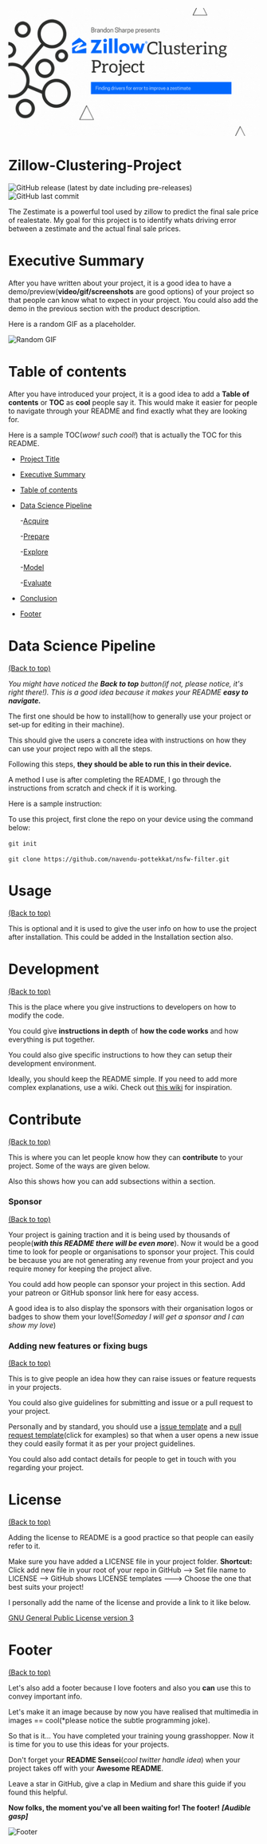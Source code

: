 <!-- Add banner here -->
![Banner](https://github.com/brandon-sharpe/Zillow-Clustering-Project/blob/main/Zillow.gif)

# Zillow-Clustering-Project

<!-- Add buttons here -->

![GitHub release (latest by date including pre-releases)](https://img.shields.io/badge/release-draft-yellow)
![GitHub last commit](https://img.shields.io/badge/last%20commit-Sep%202021-green)

<!-- Describe your project in brief -->
The Zestimate is a powerful tool used by zillow to predict the final sale price of realestate. My goal for this project is to identify whats driving error between a zestimate and the actual final sale prices.  



# Executive Summary
<!-- Add a demo for your project -->

After you have written about your project, it is a good idea to have a demo/preview(**video/gif/screenshots** are good options) of your project so that people can know what to expect in your project. You could also add the demo in the previous section with the product description.

Here is a random GIF as a placeholder.

![Random GIF](https://media.giphy.com/media/ZVik7pBtu9dNS/giphy.gif)

# Table of contents

After you have introduced your project, it is a good idea to add a **Table of contents** or **TOC** as **cool** people say it. This would make it easier for people to navigate through your README and find exactly what they are looking for.

Here is a sample TOC(*wow! such cool!*) that is actually the TOC for this README.

- [Project Title](#project-title)
- [Executive Summary](#executive-summary)
- [Table of contents](#table-of-contents)
- [Data Science Pipeline](#data-science-pipline)
    
    -[Acquire](#acquire)
    
    -[Prepare](#prepare)
    
    -[Explore](#explore)
    
    -[Model](#model)
    
    -[Evaluate](#evaluate)

- [Conclusion](#conclusion)
- [Footer](#footer)

# Data Science Pipeline
[(Back to top)](#table-of-contents)

*You might have noticed the **Back to top** button(if not, please notice, it's right there!). This is a good idea because it makes your README **easy to navigate.*** 

The first one should be how to install(how to generally use your project or set-up for editing in their machine).

This should give the users a concrete idea with instructions on how they can use your project repo with all the steps.

Following this steps, **they should be able to run this in their device.**

A method I use is after completing the README, I go through the instructions from scratch and check if it is working.

Here is a sample instruction:

To use this project, first clone the repo on your device using the command below:

```git init```

```git clone https://github.com/navendu-pottekkat/nsfw-filter.git```

# Usage
[(Back to top)](#table-of-contents)

This is optional and it is used to give the user info on how to use the project after installation. This could be added in the Installation section also.

# Development
[(Back to top)](#table-of-contents)

This is the place where you give instructions to developers on how to modify the code.

You could give **instructions in depth** of **how the code works** and how everything is put together.

You could also give specific instructions to how they can setup their development environment.

Ideally, you should keep the README simple. If you need to add more complex explanations, use a wiki. Check out [this wiki](https://github.com/navendu-pottekkat/nsfw-filter/wiki) for inspiration.

# Contribute
[(Back to top)](#table-of-contents)

This is where you can let people know how they can **contribute** to your project. Some of the ways are given below.

Also this shows how you can add subsections within a section.

### Sponsor
[(Back to top)](#table-of-contents)

Your project is gaining traction and it is being used by thousands of people(***with this README there will be even more***). Now it would be a good time to look for people or organisations to sponsor your project. This could be because you are not generating any revenue from your project and you require money for keeping the project alive.

You could add how people can sponsor your project in this section. Add your patreon or GitHub sponsor link here for easy access.

A good idea is to also display the sponsors with their organisation logos or badges to show them your love!(*Someday I will get a sponsor and I can show my love*)

### Adding new features or fixing bugs
[(Back to top)](#table-of-contents)

This is to give people an idea how they can raise issues or feature requests in your projects. 

You could also give guidelines for submitting and issue or a pull request to your project.

Personally and by standard, you should use a [issue template](https://github.com/navendu-pottekkat/nsfw-filter/blob/master/ISSUE_TEMPLATE.md) and a [pull request template](https://github.com/navendu-pottekkat/nsfw-filter/blob/master/PULL_REQ_TEMPLATE.md)(click for examples) so that when a user opens a new issue they could easily format it as per your project guidelines.

You could also add contact details for people to get in touch with you regarding your project.

# License
[(Back to top)](#table-of-contents)

Adding the license to README is a good practice so that people can easily refer to it.

Make sure you have added a LICENSE file in your project folder. **Shortcut:** Click add new file in your root of your repo in GitHub --> Set file name to LICENSE --> GitHub shows LICENSE templates ---> Choose the one that best suits your project!

I personally add the name of the license and provide a link to it like below.

[GNU General Public License version 3](https://opensource.org/licenses/GPL-3.0)

# Footer
[(Back to top)](#table-of-contents)

Let's also add a footer because I love footers and also you **can** use this to convey important info.

Let's make it an image because by now you have realised that multimedia in images == cool(*please notice the subtle programming joke).

So that is it... You have completed your training young grasshopper. Now it is time for you to use this ideas for your projects.

Don't forget your **README Sensei**(*cool twitter handle idea*) when your project takes off with your **Awesome README**.

Leave a star in GitHub, give a clap in Medium and share this guide if you found this helpful.

**Now folks, the moment you've all been waiting for! The footer!**
***[Audible gasp]***

<!-- Add the footer here -->

![Footer](https://github.com/navendu-pottekkat/awesome-readme/blob/master/fooooooter.png)